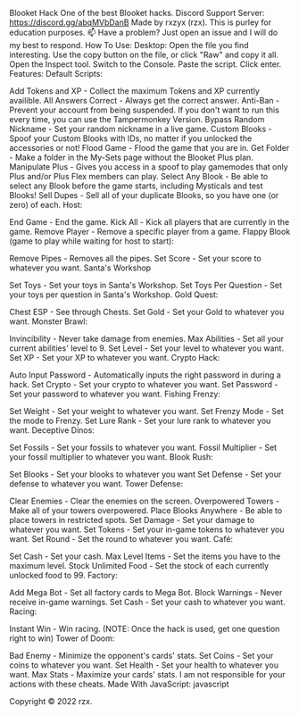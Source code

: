 Blooket Hack
One of the best Blooket hacks.
Discord Support Server: https://discord.gg/abqMVbDanB
Made by rxzyx (rzx). This is purley for education purposes.
📫 Have a problem? Just open an issue and I will do my best to respond.
How To Use:
Desktop:
Open the file you find interesting.
Use the copy button on the file, or click "Raw" and copy it all.
Open the Inspect tool.
Switch to the Console.
Paste the script.
Click enter.
Features:
Default Scripts:

Add Tokens and XP - Collect the maximum Tokens and XP currently availible.
All Answers Correct - Always get the correct answer.
Anti-Ban - Prevent your account from being suspended. If you don't want to run this every time, you can use the Tampermonkey Version.
Bypass Random Nickname - Set your random nickname in a live game.
Custom Blooks - Spoof your Custom Blooks with IDs, no matter if you unlocked the accessories or not!
Flood Game - Flood the game that you are in.
Get Folder - Make a folder in the My-Sets page without the Blooket Plus plan.
Manipulate Plus - Gives you access in a spoof to play gamemodes that only Plus and/or Plus Flex members can play.
Select Any Blook - Be able to select any Blook before the game starts, including Mysticals and test Blooks!
Sell Dupes - Sell all of your duplicate Blooks, so you have one (or zero) of each.
Host:

End Game - End the game.
Kick All - Kick all players that are currently in the game.
Remove Player - Remove a specific player from a game.
Flappy Blook (game to play while waiting for host to start):

Remove Pipes - Removes all the pipes.
Set Score - Set your score to whatever you want.
Santa's Workshop

Set Toys - Set your toys in Santa's Workshop.
Set Toys Per Question - Set your toys per question in Santa's Workshop.
Gold Quest:

Chest ESP - See through Chests.
Set Gold - Set your Gold to whatever you want.
Monster Brawl:

Invincibility - Never take damage from enemies.
Max Abilities - Set all your current abilities' level to 9.
Set Level - Set your level to whatever you want.
Set XP - Set your XP to whatever you want.
Crypto Hack:

Auto Input Password - Automatically inputs the right password in during a hack.
Set Crypto - Set your crypto to whatever you want.
Set Password - Set your password to whatever you want.
Fishing Frenzy:

Set Weight - Set your weight to whatever you want.
Set Frenzy Mode - Set the mode to Frenzy.
Set Lure Rank - Set your lure rank to whatever you want.
Deceptive Dinos:

Set Fossils - Set your fossils to whatever you want.
Fossil Multiplier - Set your fossil multiplier to whatever you want.
Blook Rush:

Set Blooks - Set your blooks to whatever you want
Set Defense - Set your defense to whatever you want.
Tower Defense:

Clear Enemies - Clear the enemies on the screen.
Overpowered Towers - Make all of your towers overpowered.
Place Blooks Anywhere - Be able to place towers in restricted spots.
Set Damage - Set your damage to whatever you want.
Set Tokens - Set your in-game tokens to whatever you want.
Set Round - Set the round to whatever you want.
Café:

Set Cash - Set your cash.
Max Level Items - Set the items you have to the maximum level.
Stock Unlimited Food - Set the stock of each currently unlocked food to 99.
Factory:

Add Mega Bot - Set all factory cards to Mega Bot.
Block Warnings - Never receive in-game warnings.
Set Cash - Set your cash to whatever you want.
Racing:

Instant Win - Win racing. (NOTE: Once the hack is used, get one question right to win)
Tower of Doom:

Bad Enemy - Minimize the opponent's cards' stats.
Set Coins - Set your coins to whatever you want.
Set Health - Set your health to whatever you want.
Max Stats - Maximize your cards' stats.
I am not responsible for your actions with these cheats.
Made With JavaScript:
javascript

Copyright © 2022 rzx.
